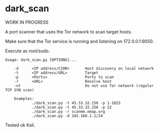# dark_scan
WORK IN PROGRESS

A port scanner that uses the Tor network to scan target hosts.

Make sure that the Tor service is running and listening on 172.0.0.1:9050.

Execute as root/sudo.

    Usage: dark_scan.py [OPTIONS]...

        -d      <IP address/CIDR>       Host discovery on local network
        -t      <IP address/URL>        Target
        -p      <Ports>                 Ports to scan
        -r      <URL>                   Resolve host
        -nt                             Do not use Tor network (regular TCP SYN scan)

        Examples:
                ./dark_scan.py -t 45.33.32.156 -p 1-1023
                ./dark_scan.py -t 45.33.32.156 -p 22
                ./dark_scan.py -r scanme.nmap.org
                ./dark_scan.py -d 192.168.1.1/24

Tested ok Kali.
